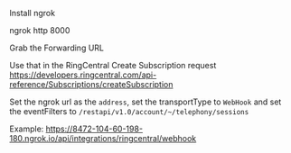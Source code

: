 Install ngrok 

ngrok http 8000

Grab the Forwarding URL

Use that in the RingCentral Create Subscription request
https://developers.ringcentral.com/api-reference/Subscriptions/createSubscription

Set the ngrok url as the `address`, set the transportType to `WebHook` and set the eventFilters to `/restapi/v1.0/account/~/telephony/sessions`

Example: https://8472-104-60-198-180.ngrok.io/api/integrations/ringcentral/webhook
